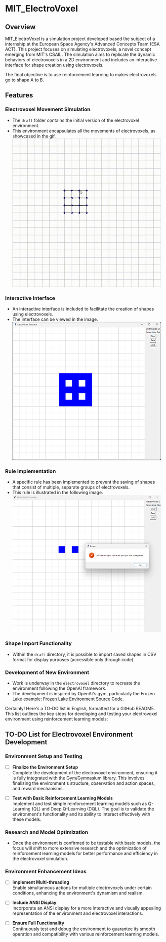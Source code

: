 
# MIT_ElectroVoxel

## Overview
MIT_ElectroVoxel is a simulation project developed based the subject of a internship at the European Space Agency's Advanced Concepts Team (ESA ACT). This project focuses on simulating electrovoxels, a novel concept emerging from MIT's CSAIL. The simulation aims to replicate the dynamic behaviors of electrovoxels in a 2D environment and includes an interactive interface for shape creation using electrovoxels.

The final objective is to use reinforcement learning to makes electrovoxels go to shape A to B.

## Features

### Electrovoxel Movement Simulation
- The `draft` folder contains the initial version of the electrovoxel environment.
- This environment encapsulates all the movements of electrovoxels, as showcased in the gif.
![Texte alternatif](draft/media/Electrovoxel-Simulation-2023-12-11-22-51-40.gif)

### Interactive Interface
- An interactive interface is included to facilitate the creation of shapes using electrovoxels.
- The interface can be viewed in the image.
![Texte alternatif](draft/media/interface.png)

### Rule Implementation
- A specific rule has been implemented to prevent the saving of shapes that consist of multiple, separate groups of electrovoxels.
- This rule is illustrated in the following image.
![Texte alternatif](draft/media/Rules.png)

### Shape Import Functionality
- Within the `draft` directory, it is possible to import saved shapes in CSV format for display purposes (accessible only through code).

### Development of New Environment
- Work is underway in the `electrovoxel` directory to recreate the environment following the OpenAI framework.
- The development is inspired by OpenAI's gym, particularly the Frozen Lake example: [Frozen Lake Environment Source Code](https://github.com/openai/gym/blob/master/gym/envs/toy_text/frozen_lake.py#L185).

Certainly! Here's a TO-DO list in English, formatted for a GitHub README. This list outlines the key steps for developing and testing your electrovoxel environment using reinforcement learning models:


## TO-DO List for Electrovoxel Environment Development

### Environment Setup and Testing
- [ ] **Finalize the Environment Setup**  
  Complete the development of the electrovoxel environment, ensuring it is fully integrated with the Gym/Gymnasium library. This involves finalizing the environment's structure, observation and action spaces, and reward mechanisms.

- [ ] **Test with Basic Reinforcement Learning Models**  
  Implement and test simple reinforcement learning models such as Q-Learning (QL) and Deep Q-Learning (DQL). The goal is to validate the environment's functionality and its ability to interact effectively with these models.

### Research and Model Optimization
- Once the environment is confirmed to be testable with basic models, the focus will shift to more extensive research and the optimization of reinforcement learning models for better performance and efficiency in the electrovoxel simulation.

### Environment Enhancement Ideas
- [ ] **Implement Multi-threading**  
  Enable simultaneous actions for multiple electrovoxels under certain conditions, enhancing the environment's dynamism and realism.

- [ ] **Include ANSI Display**  
  Incorporate an ANSI display for a more interactive and visually appealing representation of the environment and electrovoxel interactions.

- [ ] **Ensure Full Functionality**  
  Continuously test and debug the environment to guarantee its smooth operation and compatibility with various reinforcement learning models.


